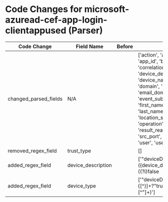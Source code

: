 # Code Changes for microsoft-azuread-cef-app-login-clientappused (Parser)

| Code Change | Field Name | Before | After |
|-------------|------------|--------|-------|
| changed_parsed_fields | N/A |  | ['action', 'additional_info', 'app', 'app_id', 'browser', 'correlation_id', 'country_code', 'device_description', 'device_id', 'device_name', 'device_type', 'domain', 'email_address', 'email_domain', 'error_code', 'event_subtype', 'failure_reason', 'first_name', 'full_name', 'last_name', 'location_city', 'location_state', 'object', 'operation', 'os', 'resource', 'result_reason', 'src_host', 'src_ip', 'src_port', 'status_msg', 'time', 'user', 'user_agent', 'user_upn'] |
| removed_regex_field | trust_type |  | [] |
| added_regex_field | device_description |  | ['\"deviceDetail\":\{[^\}]+?({device_description}"isManaged":((?i)false|true))'] |
| added_regex_field | device_type |  | ['\"deviceDetail\":\{[^\}]+?\"trustType\":\"({device_type}[^\"]+)'] |